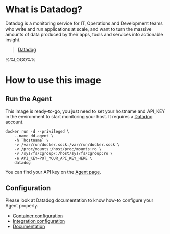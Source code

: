 # What is Datadog?

Datadog is a monitoring service for IT, Operations and Development teams who write and run applications at scale, and want to turn the massive amounts of data produced by their apps, tools and services into actionable insight.

> [Datadog](https://datadoghq.com)

%%LOGO%%

# How to use this image

## Run the Agent

This image is ready-to-go, you just need to set your hostname and API_KEY in the environment to start monitoring your host. It requires a [Datadog](https://datadoghq.com) account.

```
docker run -d --privileged \
    --name dd-agent \
    -h `hostname` \
    -v /var/run/docker.sock:/var/run/docker.sock \
    -v /proc/mounts:/host/proc/mounts:ro \
    -v /sys/fs/cgroup/:/host/sys/fs/cgroup:ro \
    -e API_KEY=PUT_YOUR_API_KEY_HERE \
    datadog
```

You can find your API key on the [Agent page](https://app.datadoghq.com/account/settings#agent/docker).

## Configuration

Please look at Datadog documentation to know how-to configure your Agent properly.

* [Container configuration](https://github.com/DataDog/docker-dd-agent)
* [Integration configuration](https://app.datadoghq.com/account/settings#integrations)
* [Documentation](http://docs.datadoghq.com/)
